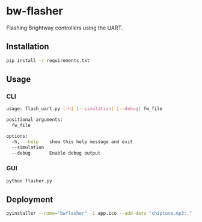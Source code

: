 # bw-flasher
Flashing Brightway controllers using the UART.

## Installation
```bash
pip install -r requirements.txt
```

## Usage

### CLI

```bash
usage: flash_uart.py [-h] [--simulation] [--debug] fw_file

positional arguments:
  fw_file

options:
  -h, --help    show this help message and exit
  --simulation
  --debug       Enable debug output
```

### GUI

```bash
python flasher.py
```

## Deployment
```bash
pyinstaller --name="bwflasher" -i app.ico --add-data "chiptune.mp3:." --add-data "app.ico:." --windowed --onefile --strip flasher.py
```
